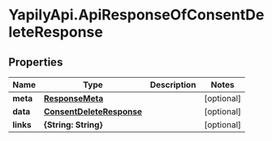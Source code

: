 # YapilyApi.ApiResponseOfConsentDeleteResponse

## Properties
Name | Type | Description | Notes
------------ | ------------- | ------------- | -------------
**meta** | [**ResponseMeta**](ResponseMeta.md) |  | [optional] 
**data** | [**ConsentDeleteResponse**](ConsentDeleteResponse.md) |  | [optional] 
**links** | **{String: String}** |  | [optional] 


